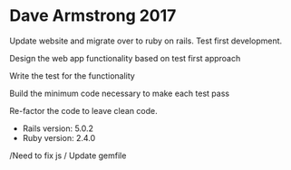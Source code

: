 # Dave Armstrong 2017

Update website and migrate over to ruby on rails.
Test first development.

Design the web app functionality based on test first approach

Write the test for the functionality

Build the minimum code necessary to make each test pass

Re-factor the code to leave clean code.

* Rails version: 5.0.2
* Ruby version: 2.4.0

/Need to fix js / Update gemfile